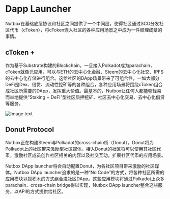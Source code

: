 # Dapp Launcher

Nutbox在基础底层协议和社区之间提供了一个中间层，使得社区通过SCO分发社区代币（cToken），将cToken嵌入社区的各种应用场景之中成为一件顺理成章的事情。

## cToken +

作为基于Substrate构建的Blockchain，一旦接入Polkadot成为parachain，cToken就像元应用，可以与ETH的去中心化金融、Steem的去中心化社交、IPFS的去中心化存储进行组合。这给社区的DApp场景带来了可组合性，一如大部分DeFi是Dex、借贷、流动性挖矿等的各种组合，各种应用场景将围绕cToken组合成社区所需要的DApp，发挥重大价值。最基本的，Nutbox让任何人都能够轻易而举地提供“Staking + DeFi”型社区质押挖矿、社区去中心化交易、去中心化借贷等服务。

![Image text](http://wherein.mobi/wp-content/uploads/2021/03/nutbox.png)

## Donut Protocol

Nutbox正在构建Steem与Polkadot的cross-chain桥（Donut），Donut将为Polkadot上的社区带来激励型社区媒体。接入Donut的社区将可以使用其社区代币，激励社区成员创作社区相关的内容以及社交互动，扩展社区代币的应用场景。

Nutbox DApp launcher将会自动配置Donut，为各社区项目带来激励的社区媒体。Nutbox DApp launcher追求的是一种“No Code”的方式，将各种社区所需的应用模块以搭积木的方式组合进社区DApp。这些应用模块将通过Polkadot上众多parachain、cross-chain bridge得以实现，Nutbox DApp launcher整合这些服务，以API的方式提供给社区。

